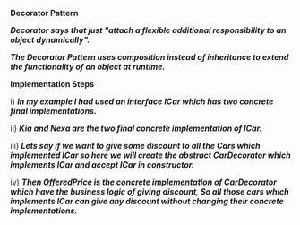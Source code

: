 **Decorator Pattern**

**_Decorator says that just "attach a flexible additional responsibility to an object dynamically"._**

**_The Decorator Pattern uses composition instead of inheritance to extend the functionality of an object at runtime._**

**Implementation Steps**

i) **_In my example I had used an interface ICar which has two concrete final implementations._**

ii) **_Kia and Nexa are the two final concrete implementation of ICar._**

iii) **_Lets say if we want to give some discount to all the Cars which implemented ICar so here we will create the abstract CarDecorator
     which implements ICar and accept ICar in constructor._**

iv) **_Then OfferedPrice is the concrete implementation of CarDecorator which have the business logic of giving discount,
    So all those cars which implements ICar can give any discount without changing their concrete implementations._**